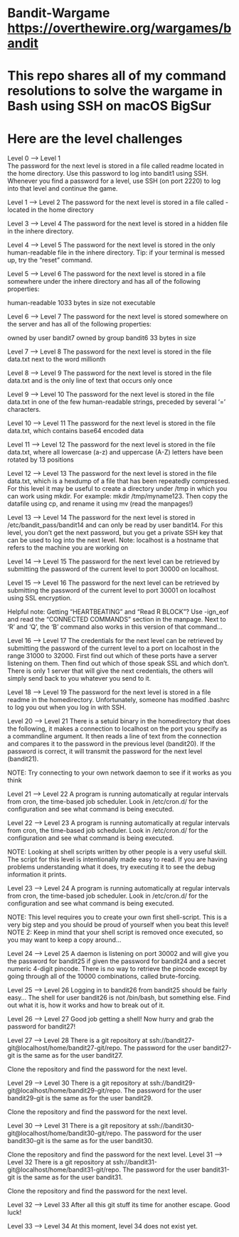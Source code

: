 # Bandit-Wargame <https://overthewire.org/wargames/bandit>
# This repo shares all of my command resolutions to solve the wargame in Bash using SSH on macOS BigSur
# Here are the level challenges

Level 0 --> Level 1  
The password for the next level is stored in a file called readme located in the home directory.
Use this password to log into bandit1 using SSH. 
Whenever you find a password for a level, use SSH (on port 2220) to log into that level and continue the game.

Level 1 --> Level 2
The password for the next level is stored in a file called - located in the home directory

Level 3 --> Level 4
The password for the next level is stored in a hidden file in the inhere directory.

Level 4 --> Level 5
The password for the next level is stored in the only human-readable file in the inhere directory.
Tip: if your terminal is messed up, try the “reset” command.

Level 5 --> Level 6
The password for the next level is stored in a file somewhere under the inhere directory and has all of the following properties:

human-readable
1033 bytes in size
not executable

Level 6 --> Level 7
The password for the next level is stored somewhere on the server and has all of the following properties:

owned by user bandit7
owned by group bandit6
33 bytes in size

Level 7 --> Level 8
The password for the next level is stored in the file data.txt next to the word millionth

Level 8 --> Level 9
The password for the next level is stored in the file data.txt and is the only line of text that occurs only once

Level 9 --> Level 10
The password for the next level is stored in the file data.txt in one of the few human-readable strings, preceded by several ‘=’ characters.

Level 10 --> Level 11
The password for the next level is stored in the file data.txt, which contains base64 encoded data

Level 11 --> Level 12
The password for the next level is stored in the file data.txt, where all lowercase (a-z) and uppercase 
(A-Z) letters have been rotated by 13 positions

Level 12 --> Level 13
 The password for the next level is stored in the file data.txt, which is a hexdump of a file that has been repeatedly compressed.
 For this level it may be useful to create a directory under /tmp in which you can work using mkdir.
 For example: mkdir /tmp/myname123. Then copy the datafile using cp, and rename it using mv (read the manpages!)
 
Level 13 --> Level 14
 The password for the next level is stored in /etc/bandit_pass/bandit14 and can only be read by user bandit14. 
 For this level, you don’t get the next password, but you get a private SSH key that can be used to log into the next level. 
 Note: localhost is a hostname that refers to the machine you are working on

 Level 14 --> Level 15
 The password for the next level can be retrieved by submitting the password of the current level to port 30000 on localhost.
 
 Level 15 --> Level 16
 The password for the next level can be retrieved by submitting the password of the current level to port 30001 on localhost using SSL encryption.

 Helpful note: Getting “HEARTBEATING” and “Read R BLOCK”? Use -ign_eof and read the “CONNECTED COMMANDS” section in the manpage.
 Next to ‘R’ and ‘Q’, the  ‘B’ command also works in this version of that command…
 
 Level 16 --> Level 17
 The credentials for the next level can be retrieved by submitting the password of the current level to a port on localhost in the range 31000 to 32000.
 First find out which of these ports have a server listening on them. Then find out which of those speak SSL and which don’t. 
 There is only 1 server that will give the next credentials, the others will simply send back to you whatever you send to it.
 
 Level 18 --> Level 19
 The password for the next level is stored in a file readme in the homedirectory. 
 Unfortunately, someone has modified .bashrc to log you out when you log in with SSH.
 
 Level 20 --> Level 21
 There is a setuid binary in the homedirectory that does the following,
 it makes a connection to localhost on the port you specify as a commandline argument.
 It then reads a line of text from the connection and compares it to the password in the previous level (bandit20). 
 If the password is correct, it will transmit the password for the next level (bandit21).

 NOTE: Try connecting to your own network daemon to see if it works as you think
 
 Level 21 --> Level 22
 A program is running automatically at regular intervals from cron, the time-based job scheduler.
 Look in /etc/cron.d/ for the configuration and see what command is being executed.

 Level 22 --> Level 23
 A program is running automatically at regular intervals from cron, the time-based job scheduler. 
 Look in /etc/cron.d/ for the configuration and see what  command is being executed.

 NOTE: Looking at shell scripts written by other people is a very useful skill. 
 The script for this level is intentionally made easy to read. 
 If you are having problems understanding what it does, try executing it to see the debug information it prints.

 Level 23 --> Level 24
 A program is running automatically at regular intervals from cron, the time-based job scheduler. 
 Look in /etc/cron.d/ for the configuration and see what command is being executed.

 NOTE: This level requires you to create your own first shell-script. 
 This is a very big step and you should be proud of yourself when you beat this level!
 NOTE 2: Keep in mind that your shell script is removed once executed, so you may want to keep a copy around…
 
 Level 24 --> Level 25
 A daemon is listening on port 30002 and will give you the password for bandit25 if given the password for bandit24 and a secret numeric 4-digit pincode. 
 There is no way to retrieve the pincode except by going through all of the 10000 combinations, called brute-forcing.
 
 Level 25 --> Level 26
 Logging in to bandit26 from bandit25 should be fairly easy… The shell for user bandit26 is not /bin/bash, but something else. 
 Find out what it is, how it works and how to break out of it.

 Level 26 --> Level 27
 Good job getting a shell! Now hurry and grab the password for bandit27!

 Level 27 --> Level 28
 There is a git repository at ssh://bandit27-git@localhost/home/bandit27-git/repo. 
 The password for the user bandit27-git is the same as for the user bandit27.

 Clone the repository and find the password for the next level.

 Level 29 --> Level 30
 There is a git repository at ssh://bandit29-git@localhost/home/bandit29-git/repo. 
 The password for the user bandit29-git is the same as for the user bandit29.

 Clone the repository and find the password for the next level.

 Level 30 --> Level 31
 There is a git repository at ssh://bandit30-git@localhost/home/bandit30-git/repo. 
 The password for the user bandit30-git is the same as for the user bandit30.

Clone the repository and find the password for the next level.
 Level 31 --> Level 32
 There is a git repository at ssh://bandit31-git@localhost/home/bandit31-git/repo. 
 The password for the user bandit31-git is the same as for the user bandit31.

 Clone the repository and find the password for the next level.

 Level 32 --> Level 33
 After all this git stuff its time for another escape. Good luck!

  Level 33 --> Level 34
  At this moment, level 34 does not exist yet.

